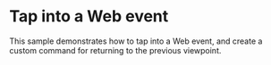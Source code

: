 # Tap into a Web event

This sample demonstrates how to tap into a Web event, and create a custom command for returning to the previous viewpoint.
